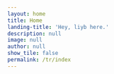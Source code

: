 ```yaml
---
layout: home
title: Home
landing-title: 'Hey, liyb here.'
description: null
image: null
author: null
show_tile: false
permalink: /tr/index
---
```


